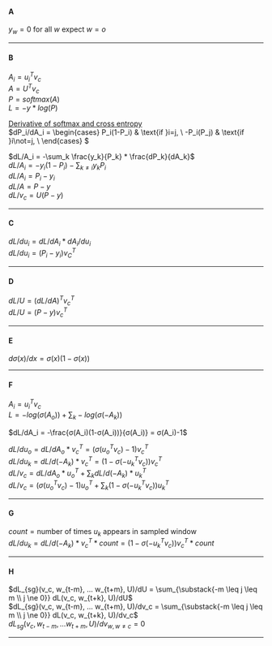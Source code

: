 #### A  
$y_w = 0 \text{ for all } w \text{ expect } w=o$

---

#### B  
$A_i =  u_i^Tv_c$  
$A = U^Tv_c$  
$P = softmax(A)$  
$L = -y*log(P)$  
 
[Derivative of softmax and cross entropy](https://deepnotes.io/softmax-crossentropy)  
$dP_i/dA_i = 
\begin{cases} 
    P_i(1-P_i) & \text{if }i=j, \\ 
    -P_i(P_j) & \text{if }i\not=j, \\ 
\end{cases} 
$

$dL/A_i = -\sum_k \frac{y_k}{P_k} * \frac{dP_k}{dA_k}$  
$dL/A_i = -y_i(1-P_i)-\sum_{k\not=i} y_kP_i$  
$dL/A_i = P_i - y_i$   
$dL/A = P - y$  
$dL/v_c = U(P - y)$ 

---

#### C  
$dL/du_i = dL/dA_i * dA_i/du_i$  
$dL/du_i = (P_i - y_i)v_C^T$  

---

#### D  
$dL/U = (dL/dA)^T v_c^T$  
$dL/U = (P - y) v_c^T$  

---

#### E  
$dσ(x)/dx = σ(x)(1-σ(x))$

---

#### F  
$A_i =  u_i^Tv_c$  
$L = -log(σ(A_o)) + \sum_k -log(σ(-A_k))$

$dL/dA_i =  -\frac{σ(A_i)(1-σ(A_i))}{σ(A_i)} = σ(A_i)-1$  

$dL/du_o = dL/dA_o*v_c^T = (σ(u_o^T v_c)-1)v_c^T$  
$dL/du_k = dL/d(-A_k)*v_c^T = (1-σ(-u_k^T v_c))v_c^T$  
$dL/v_c = dL/dA_o*u_o^T + \sum_k dL/d(-A_k)*u_k^T$  
$dL/v_c = (σ(u_o^T v_c)-1)u_o^T + \sum_k (1-σ(-u_k^T v_c))u_k^T$

---

#### G  
$count = \text{number of times } u_k \text{ appears in sampled window}$  
$dL/du_k = dL/d(-A_k)*v_c^T*count = (1-σ(-u_k^T v_c))v_c^T*count$ 

---

#### H  
$dL_{sg}(v_c, w_{t-m}, ... w_{t+m}, U)/dU = 
\sum_{\substack{-m \leq j \leq m \\ j \ne 0}} dL(v_c, w_{t+k}, U)/dU$  
$dL_{sg}(v_c, w_{t-m}, ... w_{t+m}, U)/dv_c = 
\sum_{\substack{-m \leq j \leq m \\ j \ne 0}} dL(v_c, w_{t+k}, U)/dv_c$  
$dL_{sg}(v_c, w_{t-m}, ... w_{t+m}, U)/dv_{w, w \neq c} = 0$

---